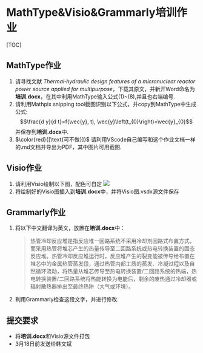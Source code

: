 # MathType&Visio&Grammarly培训作业

[TOC]

## MathType作业
1. 请寻找文献 *Thermal‐hydraulic design features of a micronuclear reactor power source applied for multipurpose*，下载其原文，并新开Word命名为**培训.docx**，在其中利用MathType输入公式(1)~(8),并且也右端编号.
2. 请利用Mathpix snipping tool截图识别以下公式，并copy到MathType中生成公式:$$\frac{d y}{d t}=f(\vec{y}, t), \vec{y}\left(t_{0}\right)=\vec{y}_{0}$$并保存到**培训.docx**中.
3. $\color{red}{[\text{可不做}]}$ 请利用VScode自己编写和这个作业文档一样的.md文档并导出为PDF，其中图片可用截图.
## Visio作业
1. 请利用Visio绘制以下图，配色可自定
![](2020-03-11-16-56-05.png)
2. 将绘制好的Visio图插入到**培训.docx**中，并将Visio图.vsdx源文件保存
## Grammarly作业
1. 将以下中文翻译为英文，放置在**培训.docx**中：

    >热管冷却反应堆是指反应堆一回路系统不采用冷却剂回路式布置方式，而采用热管将堆芯产生的热量传导至二回路系统或热电转换装置的固态反应堆。热管冷却反应堆运行时，反应堆产生的裂变能被传导给布置在堆芯中的金属热管蒸发段，通过热管内部工质的蒸发、冷凝过程以及自然循环流动，将热量从堆芯传导至热电转换装置/二回路系统的热端，热电转换装置/二回路系统将热能转换为电能后，剩余的废热通过冷却器或辐射散热器排出至最终热阱（大气或环境）。
2. 利用Grammarly检查这段文字，并进行修改.

## 提交要求
- 将**培训.docx**和Visio源文件打包
- 3月18日前发送给韩文斌